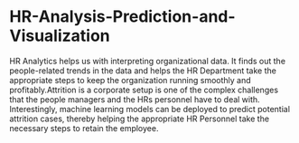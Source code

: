 # HR-Analysis-Prediction-and-Visualization
HR Analytics helps us with interpreting organizational data. It finds out the people-related trends in the data and helps the HR Department take the appropriate steps to keep the organization running smoothly and profitably.Attrition is a corporate setup is one of the complex challenges that the people managers and the HRs personnel have to deal with.  Interestingly, machine learning models can be deployed to predict potential attrition cases, thereby helping the appropriate HR Personnel take the necessary steps to retain the employee.
